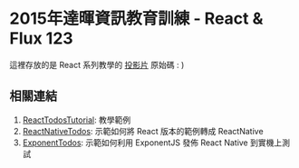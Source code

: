# 2015年達暉資訊教育訓練 - React & Flux 123
這裡存放的是 React 系列教學的 [投影片](https://shiningjason1989.github.io/ReactFlux123) 原始碼 : )

## 相關連結
1. [ReactTodosTutorial](https://shiningjason1989.github.io/ReactTodosTutorial): 教學範例  
2. [ReactNativeTodos](https://github.com/shiningjason1989/ReactNativeTodos): 示範如何將 React 版本的範例轉成 ReactNative  
3. [ExponentTodos](https://github.com/shiningjason1989/ExponentTodos/tree/master): 示範如何利用 ExponentJS 發佈 React Native 到實機上測試
